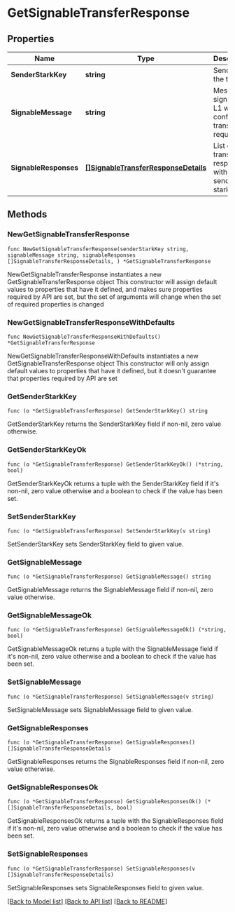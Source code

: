 # GetSignableTransferResponse

## Properties

Name | Type | Description | Notes
------------ | ------------- | ------------- | -------------
**SenderStarkKey** | **string** | Sender of the transfer | 
**SignableMessage** | **string** | Message to sign with L1 wallet to confirm transfer request | 
**SignableResponses** | [**[]SignableTransferResponseDetails**](SignableTransferResponseDetails.md) | List of transfer responses without the sender stark key | 

## Methods

### NewGetSignableTransferResponse

`func NewGetSignableTransferResponse(senderStarkKey string, signableMessage string, signableResponses []SignableTransferResponseDetails, ) *GetSignableTransferResponse`

NewGetSignableTransferResponse instantiates a new GetSignableTransferResponse object
This constructor will assign default values to properties that have it defined,
and makes sure properties required by API are set, but the set of arguments
will change when the set of required properties is changed

### NewGetSignableTransferResponseWithDefaults

`func NewGetSignableTransferResponseWithDefaults() *GetSignableTransferResponse`

NewGetSignableTransferResponseWithDefaults instantiates a new GetSignableTransferResponse object
This constructor will only assign default values to properties that have it defined,
but it doesn't guarantee that properties required by API are set

### GetSenderStarkKey

`func (o *GetSignableTransferResponse) GetSenderStarkKey() string`

GetSenderStarkKey returns the SenderStarkKey field if non-nil, zero value otherwise.

### GetSenderStarkKeyOk

`func (o *GetSignableTransferResponse) GetSenderStarkKeyOk() (*string, bool)`

GetSenderStarkKeyOk returns a tuple with the SenderStarkKey field if it's non-nil, zero value otherwise
and a boolean to check if the value has been set.

### SetSenderStarkKey

`func (o *GetSignableTransferResponse) SetSenderStarkKey(v string)`

SetSenderStarkKey sets SenderStarkKey field to given value.


### GetSignableMessage

`func (o *GetSignableTransferResponse) GetSignableMessage() string`

GetSignableMessage returns the SignableMessage field if non-nil, zero value otherwise.

### GetSignableMessageOk

`func (o *GetSignableTransferResponse) GetSignableMessageOk() (*string, bool)`

GetSignableMessageOk returns a tuple with the SignableMessage field if it's non-nil, zero value otherwise
and a boolean to check if the value has been set.

### SetSignableMessage

`func (o *GetSignableTransferResponse) SetSignableMessage(v string)`

SetSignableMessage sets SignableMessage field to given value.


### GetSignableResponses

`func (o *GetSignableTransferResponse) GetSignableResponses() []SignableTransferResponseDetails`

GetSignableResponses returns the SignableResponses field if non-nil, zero value otherwise.

### GetSignableResponsesOk

`func (o *GetSignableTransferResponse) GetSignableResponsesOk() (*[]SignableTransferResponseDetails, bool)`

GetSignableResponsesOk returns a tuple with the SignableResponses field if it's non-nil, zero value otherwise
and a boolean to check if the value has been set.

### SetSignableResponses

`func (o *GetSignableTransferResponse) SetSignableResponses(v []SignableTransferResponseDetails)`

SetSignableResponses sets SignableResponses field to given value.



[[Back to Model list]](../README.md#documentation-for-models) [[Back to API list]](../README.md#documentation-for-api-endpoints) [[Back to README]](../README.md)


